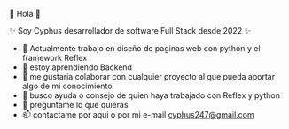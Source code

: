  👋 Hola 👋


✨ Soy Cyphus desarrollador de software Full Stack desde 2022 ✨ 



- 🔭 Actualmente trabajo en diseño de paginas web con python y el framework Reflex
- 🌱 estoy aprendiendo Backend
- 👯 me gustaria colaborar con cualquier proyecto al que pueda aportar algo de mi conocimiento
- 🤔 busco ayuda o consejo de quien haya trabajado con Reflex y python
- 💬 preguntame lo que quieras
- 📫 contactame por aqui o por mi e-mail cyphus247@gmail.com


